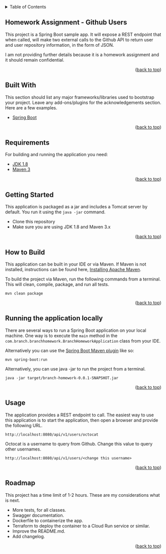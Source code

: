 <!-- TABLE OF CONTENTS -->
<details>
  <summary>Table of Contents</summary>
  <ol>
    <li>
      <a href="#about-the-project">About The Project</a>
      <ul>
        <li><a href="#built-with">Built With</a></li>
      </ul>
    </li>
    <li>
      <a href="#getting-started">Getting Started</a>
      <ul>
        <li><a href="#prerequisites">Prerequisites</a></li>
        <li><a href="#installation">Installation</a></li>
      </ul>
    </li>
    <li><a href="#usage">Usage</a></li>
    <li><a href="#roadmap">Roadmap</a></li>
    <li><a href="#contributing">Contributing</a></li>
    <li><a href="#license">License</a></li>
    <li><a href="#contact">Contact</a></li>
    <li><a href="#acknowledgments">Acknowledgments</a></li>
  </ol>
</details>

<!-- ABOUT THE PROJECT -->

## Homework Assignment - Github Users

This project is a Spring Boot sample app. It will expose a REST endpoint that when called, will make two external calls to the Github API to return user and user repository information, in the form of JSON.

I am not providing further details because it is a homework assignment and it should remain confidential.

<p align="right">(<a href="#readme-top">back to top</a>)</p>

## Built With

This section should list any major frameworks/libraries used to bootstrap your project. Leave any add-ons/plugins for the acknowledgements section. Here are a few examples.

- <a href="https://spring.io">Spring Boot</a>

<p align="right">(<a href="#readme-top">back to top</a>)</p>

## Requirements

For building and running the application you need:

- [JDK 1.8](http://www.oracle.com/technetwork/java/javase/downloads/jdk8-downloads-2133151.html)
- [Maven 3](https://maven.apache.org)

<p align="right">(<a href="#readme-top">back to top</a>)</p>

## Getting Started

This application is packaged as a jar and includes a Tomcat server by default. You run it using the `java -jar` command.

- Clone this repository
- Make sure you are using JDK 1.8 and Maven 3.x

<p align="right">(<a href="#readme-top">back to top</a>)</p>

## How to Build

This application can be built in your IDE or via Maven. If Maven is not installed, instructions can be found here, [Installing Apache Maven](https://maven.apache.org/install.html).

To build the project via Maven, run the following commands from a terminal. This will clean, compile, package, and run all tests.

```shell
mvn clean package
```

<p align="right">(<a href="#readme-top">back to top</a>)</p>

## Running the application locally

There are several ways to run a Spring Boot application on your local machine. One way is to execute the `main` method in the `com.branch.branchhomework.BranchHomeworkApplication` class from your IDE.

Alternatively you can use the [Spring Boot Maven plugin](https://docs.spring.io/spring-boot/docs/current/reference/html/build-tool-plugins-maven-plugin.html) like so:

```shell
mvn spring-boot:run
```

Alternatively, you can use java -jar to run the project from a terminal.

```shell
java -jar target/branch-homework-0.0.1-SNAPSHOT.jar
```

<p align="right">(<a href="#readme-top">back to top</a>)</p>

## Usage

The application provides a REST endpoint to call. The easiest way to use this application is to start the application, then open a browser and provide the following URL.

```
http://localhost:8080/api/v1/users/octocat
```

Octocat is a username to query from Github. Change this value to query other usernames.

```
http://localhost:8080/api/v1/users/<change this username>
```

<p align="right">(<a href="#readme-top">back to top</a>)</p>

## Roadmap

This project has a time limit of 1-2 hours. These are my considerations what is next.

- More tests, for all classes.
- Swagger documentation.
- Dockerfile to containerize the app.
- Terraform to deploy the container to a Cloud Run service or similar.
- Improve the README.md.
- Add changelog.

<p align="right">(<a href="#readme-top">back to top</a>)</p>
